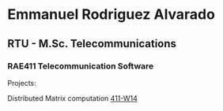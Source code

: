 # Emmanuel Rodriguez Alvarado
## RTU - M.Sc. Telecommunications
### RAE411 Telecommunication Software

Projects:

Distributed Matrix computation [411-W14](https://emma-alv.github.io/411-W14) 
